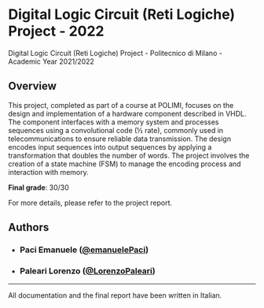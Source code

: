 # Digital Logic Circuit (Reti Logiche) Project - 2022

Digital Logic Circuit (Reti Logiche) Project - Politecnico di Milano - Academic Year 2021/2022

## Overview

This project, completed as part of a course at POLIMI, focuses on the design and implementation of a hardware component described in VHDL. The component interfaces with a memory system and processes sequences using a convolutional code (½ rate), commonly used in telecommunications to ensure reliable data transmission. The design encodes input sequences into output sequences by applying a transformation that doubles the number of words. The project involves the creation of a state machine (FSM) to manage the encoding process and interaction with memory.

**Final grade**: 30/30

For more details, please refer to the project report.

## Authors

- ### **Paci Emanuele** ([@emanuelePaci](https://github.com/emanuelePaci))

- ### **Paleari Lorenzo** ([@LorenzoPaleari](https://github.com/LorenzoPaleari))

---
All documentation and the final report have been written in Italian.
